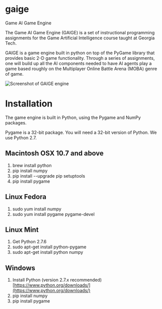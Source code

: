 # gaige
Game AI Game Engine

The Game AI Game Engine (GAIGE) is a set of instructional programming assignments for the Game Artificial Intelligence course taught at Georgia Tech. 

GAIGE is a game engine built in python on top of the PyGame library that provides basic 2-D game functionality. Through a series of assignments, one will build up all the AI components needed to have AI agents play a game based roughly on the Multiplayer Online Battle Arena (MOBA) genre of game.

![Screenshot of GAIGE engine](https://github.com/markriedl/gaige/blob/master/images/gaige.png? "The GAIGE Game Engine")

# Installation

The game engine is built in Python, using the Pygame and NumPy packages.

Pygame is a 32-bit package. You will need a 32-bit version of Python. We use Python 2.7.

## Macintosh OSX 10.7 and above

1. brew install python
2. pip install numpy
3. pip install --upgrade pip setuptools
4. pip install pygame

## Linux Fedora

1. sudo yum install numpy
2. sudo yum install pygame pygame-devel

## Linux Mint

1. Get Python 2.7.6
2. sudo apt-get install python-pygame
3. sudo apt-get install python numpy

## Windows

1. Install Python (version 2.7.x recommended) [https://www.python.org/downloads/](https://www.python.org/downloads/)
2. pip install numpy
3. pip install pygame